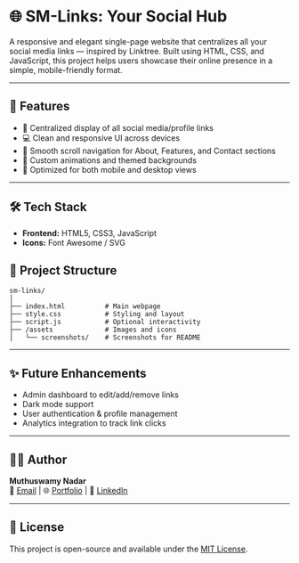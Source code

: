 # 🌐 SM-Links: Your Social Hub

A responsive and elegant single-page website that centralizes all your social media links — inspired by Linktree. Built using HTML, CSS, and JavaScript, this project helps users showcase their online presence in a simple, mobile-friendly format.

---

## 📌 Features

- 🔗 Centralized display of all social media/profile links  
- 💻 Clean and responsive UI across devices  
- 🎨 Smooth scroll navigation for About, Features, and Contact sections  
- 🌈 Custom animations and themed backgrounds  
- 📱 Optimized for both mobile and desktop views

---

## 🛠️ Tech Stack

- **Frontend:** HTML5, CSS3, JavaScript  
- **Icons:** Font Awesome / SVG  

## 📁 Project Structure

```
sm-links/
│
├── index.html          # Main webpage
├── style.css           # Styling and layout
├── script.js           # Optional interactivity
├── /assets             # Images and icons
│   └── screenshots/    # Screenshots for README
```

---

## ✨ Future Enhancements

- Admin dashboard to edit/add/remove links  
- Dark mode support  
- User authentication & profile management  
- Analytics integration to track link clicks  

---

## 👨‍💻 Author

**Muthuswamy Nadar**  
📧 [Email](mailto:muthuswamynadar25@gmail.com) | 🌐 [Portfolio](https://muthuswamynadar.github.io/) | 💼 [LinkedIn](https://www.linkedin.com/in/nadarmuthuswamy/)

---

## 📜 License

This project is open-source and available under the [MIT License](LICENSE).
